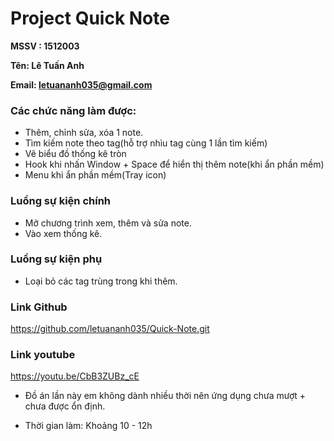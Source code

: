 # Project Quick Note
**MSSV : 1512003**

**Tên: Lê Tuấn Anh**

**Email: letuananh035@gmail.com**

### Các chức năng làm được:
  - Thêm, chỉnh sửa, xóa 1 note.
  - Tìm kiếm note theo tag(hỗ trợ nhìu tag cùng 1 lần tìm kiếm)
  - Vẽ biểu đồ thống kê tròn
  - Hook khi nhấn Window + Space để hiển thị thêm note(khi ẩn phần mềm)
  - Menu khi ẩn phần mềm(Tray icon)
### Luồng sự kiện chính
  - Mở chương trình xem, thêm và sửa note.
  - Vào xem thống kê.
### Luồng sự kiện phụ
  - Loại bỏ các tag trùng trong khi thêm.
### Link Github
https://github.com/letuananh035/Quick-Note.git
### Link youtube
https://youtu.be/CbB3ZUBz_cE

* Đồ án lần này em không dành nhiều thời nên ứng dụng chưa mượt + chưa được ổn định.

* Thời gian làm: Khoảng 10 - 12h